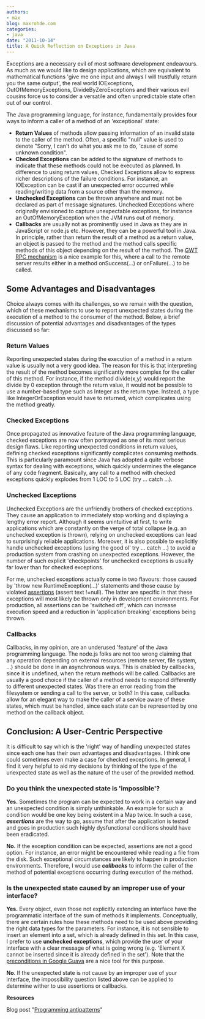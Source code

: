```yaml
---
authors:
- max
blog: maxrohde.com
categories:
- java
date: "2011-10-14"
title: A Quick Reflection on Exceptions in Java
---
```


Exceptions are a necessary evil of most software development endeavours. As much as we would like to design applications, which are equivalent to mathematical functions 'give me one input and always I will trustfully return you the same output', the real world IOExceptions, OutOfMemoryExceptions, DivideByZeroExceptions and their various evil cousins force us to consider a versatile and often unpredictable state often out of our control.

The Java programming language, for instance, fundamentally provides four ways to inform a caller of a method of an 'exceptional' state:

- **Return Values** of methods allow passing information of an invalid state to the caller of the method. Often, a specific "null" value is used to denote "Sorry, I can't do what you ask me to do, 'cause of some unknown condition".
- **Checked Exceptions** can be added to the signature of methods to indicate that these methods could not be executed as planned. In difference to using return values, Checked Exceptions allow to express richer descriptions of the failure conditions. For instance, an IOException can be cast if an unexpected error occurred while reading/writing data from a source other than the memory.
- **Unchecked Exceptions** can be thrown anywhere and must not be declared as part of message signatures. Unchecked Exceptions where originally envisioned to capture unexpectable exceptions, for instance an OutOfMemoryException when the JVM runs out of memory.
- **Callbacks** are usually not as prominently used in Java as they are in JavaScript or node.js etc. However, they can be a powerful tool in Java. In principle, rather than return the result of a method as a return value, an object is passed to the method and the method calls specific methods of this object depending on the result of the method. The [GWT RPC mechanism](http://code.google.com/webtoolkit/doc/latest/tutorial/RPC.html) is a nice example for this, where a call to the remote server results either in a method onSuccess(…) or onFailure(…) to be called.

## Some Advantages and Disadvantages

Choice always comes with its challenges, so we remain with the question, which of these mechanisms to use to report unexpected states during the execution of a method to the consumer of the method. Below, a brief discussion of potential advantages and disadvantages of the types discussed so far:

### Return Values

Reporting unexpected states during the execution of a method in a return value is usually not a very good idea. The reason for this is that interpreting the result of the method becomes significantly more complex for the caller of this method. For instance, if the method divide(x,y) would report the divide by 0 exception through the return value, it would not be possible to use a number-based type such as Integer as the return type. Instead, a type like IntegerOrException would have to returned, which complicates using the method greatly.

### Checked Exceptions

Once propagated as innovative feature of the Java programming language, checked exceptions are now often portrayed as one of its most serious design flaws. Like reporting unexpected conditions in return values, defining checked exceptions significantly complicates consuming methods. This is particularly paramount since Java has adopted a quite verbose syntax for dealing with exceptions, which quickly undermines the elegance of any code fragment. Basically, any call to a method with checked exceptions quickly explodes from 1 LOC to 5 LOC (try … catch …).

### Unchecked Exceptions

Unchecked Exceptions are the unfriendly brothers of checked exceptions. They cause an application to immediately stop working and displaying a lengthy error report. Although it seems unintuitive at first, to write applications which are constantly on the verge of total collapse (e.g. an unchecked exception is thrown), relying on unchecked exceptions can lead to surprisingly reliable applications. Moreover, it is also possible to explicitly handle unchecked exceptions (using the good ol' try … catch …) to avoid a production system from crashing on unexpected exceptions. However, the number of such explicit 'checkpoints' for unchecked exceptions is usually far lower than for checked exceptions.

For me, unchecked exceptions actually come in two flavours: those caused by 'throw new RuntimeException(…)' statements and those cause by violated [assertions](http://download.oracle.com/javase/1.4.2/docs/guide/lang/assert.html) (assert text !=null). The latter are specific in that these exceptions will most likely be thrown only in development environments. For production, all assertions can be 'switched off', which can increase execution speed and a reduction in 'application breaking' exceptions being thrown.

### Callbacks

Callbacks, in my opinion, are an underused 'feature' of the Java programming language. The node.js folks are not too wrong claiming that any operation depending on external resources (remote server, file system, …) should be done in an asynchronous ways. This is enabled by callbacks, since it is undefined, when the return methods will be called. Callbacks are usually a good choice if the caller of a method needs to respond differently to different unexpected states. Was there an error reading from the filesystem or sending a call to the server, or both? In this case, callbacks allow for an elegant way to make the caller of a service aware of these states, which must be handled, since each state can be represented by one method on the callback object.

## Conclusion: A User-Centric Perspective

It is difficult to say which is the 'right' way of handling unexpected states since each one has their own advantages and disadvantages. I think one could sometimes even make a case for checked exceptions. In general, I find it very helpful to aid my decisions by thinking of the type of the unexpected state as well as the nature of the user of the provided method.

### Do you think the unexpected state is 'impossible'?

**Yes.** Sometimes the program can be expected to work in a certain way and an unexpected condition is simply unthinkable. An example for such a condition would be one key being existent in a Map twice. In such a case, **_assertions_** are the way to go, assume that after the application is tested and goes in production such highly dysfunctional conditions should have been eradicated.

**No.** If the exception condition can be expected, assertions are not a good option. For instance, an error might be encountered while reading a file from the disk. Such exceptional circumstances are likely to happen in production environments. Therefore, I would use **_callbacks_** to inform the caller of the method of potential exceptions occurring during execution of the method.

### Is the unexpected state caused by an improper use of your interface?

**Yes.** Every object, even those not explicitly extending an interface have the programmatic interface of the sum of methods it implements. Conceptually, there are certain rules how these methods need to be used above providing the right data types for the parameters. For instance, it is not sensible to insert an element into a set, which is already defined in this set. In this case, I prefer to use **unchecked exceptions**, which provide the user of your interface with a clear message of what is going wrong (e.g. 'Element X cannot be inserted since it is already defined in the set'). Note that the [preconditions in Google Guava](http://www.shirmanov.com/2010/06/using-preconditions-from-google-guava.html) are a nice tool for this purpose.

**No**. If the unexpected state is not cause by an improper use of your interface, the impossibility question listed above can be applied to determine wither to use assertions or callbacks.

**Resources**

Blog post "[Programming antipatterns](http://glenndejaeger.wordpress.com/2010/04/05/programming-antipatterns/ 'Programming Antipattern')"